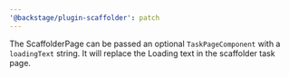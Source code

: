 ```yaml
---
'@backstage/plugin-scaffolder': patch
---
```


The ScaffolderPage can be passed an optional `TaskPageComponent` with a `loadingText` string. It will replace the Loading text in the scaffolder task page.
